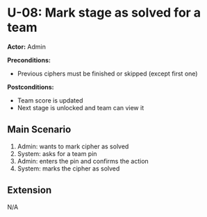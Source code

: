 # U-08: Mark stage as solved for a team
**Actor:** Admin

**Preconditions:**
- Previous ciphers must be finished or skipped (except first one)

**Postconditions:**
- Team score is updated
- Next stage is unlocked and team can view it

## Main Scenario

1. Admin: wants to mark cipher as solved
2. System: asks for a team pin
3. Admin: enters the pin and confirms the action
4. System: marks the cipher as solved

## Extension
N/A
